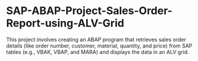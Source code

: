 # SAP-ABAP-Project-Sales-Order-Report-using-ALV-Grid
This project involves creating an ABAP program that retrieves sales order details (like order number, customer, material, quantity, and price) from SAP tables (e.g., VBAK, VBAP, and MARA) and displays the data in an ALV grid.


